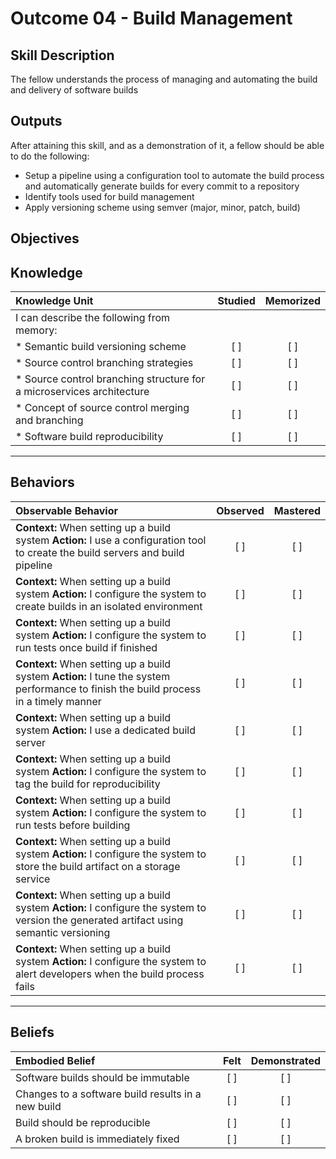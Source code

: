 # Outcome 04 - Build Management

Skill Description
------------------
The fellow understands the process of managing and automating the build and delivery of software builds


Outputs
----------
After attaining this skill, and as a demonstration of it, a fellow should be able to do the following:

- Setup a pipeline using a configuration tool to automate the build process and automatically generate builds for every commit to a repository
- Identify tools used for build management
- Apply versioning scheme using semver (major, minor, patch, build)


**Objectives**
--------------


## **Knowledge**

| Knowledge Unit   |      Studied      | Memorized |
|:-----------------|:-----------------:|:---------:|
| I can describe the following from memory:| | |
| * Semantic build versioning scheme | [ ] | [ ] |
| * Source control branching strategies | [ ] | [ ] |
| * Source control branching structure for a microservices architecture | [ ] | [ ] |
| * Concept of source control merging and branching | [ ] | [ ] |
| * Software build reproducibility | [ ] | [ ] |


----------------


## **Behaviors**

| Observable Behavior   |      Observed      | Mastered |
|:----------------------|:------------------:|:--------:|
| **Context:** When setting up a build system **Action:** I use a configuration tool to create the build servers and build pipeline | [ ] | [ ] |
| **Context:** When setting up a build system **Action:** I configure the system to create builds in an isolated environment | [ ] | [ ] |
| **Context:** When setting up a build system **Action:** I configure the system to run tests once build if finished | [ ] | [ ] |
| **Context:** When setting up a build system **Action:** I tune the system performance to finish the build process in a timely manner | [ ] | [ ] |
| **Context:** When setting up a build system **Action:** I use a dedicated build server | [ ] | [ ] |
| **Context:** When setting up a build system **Action:** I configure the system to tag the build for reproducibility | [ ] | [ ] |
| **Context:** When setting up a build system **Action:** I configure the system to run tests before building | [ ] | [ ] |
| **Context:** When setting up a build system **Action:** I configure the system to store the build artifact on a storage service | [ ] | [ ] |
| **Context:** When setting up a build system **Action:** I configure the system to version the generated artifact using semantic versioning | [ ] | [ ] |
| **Context:** When setting up a build system **Action:** I configure the system to alert developers when the build process fails | [ ] | [ ] |


--------------


## **Beliefs**

| Embodied Belief   |      Felt          | Demonstrated |
|:------------------|:------------------:|:------------:|
| Software builds should be immutable | [ ] | [ ] |
| Changes to a software build results in a new build | [ ] | [ ] |
| Build should be reproducible | [ ] | [ ] |
| A broken build is immediately fixed | [ ] | [ ] |